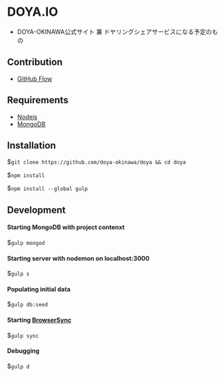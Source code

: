 # DOYA.IO

* DOYA-OKINAWA公式サイト 兼 ドヤリングシェアサービスになる予定のもの

## Contribution

* [GitHub Flow](http://qiita.com/tbpgr/items/4ff76ef35c4ff0ec8314)

## Requirements

* [Nodejs](http://nodejs.org)
* [MongoDB](http://mongodb.org)

## Installation

$`git clone https://github.com/doya-okinawa/doya && cd doya`

$`npm install`

$`npm install --global gulp`

## Development

#### Starting MongoDB with project contenxt

$`gulp mongod`

#### Starting server with nodemon on localhost:3000

$`gulp s`

#### Populating initial data

$`gulp db:seed`

#### Starting [BrowserSync](http://www.browsersync.io/)

$`gulp sync`

#### Debugging

$`gulp d`
